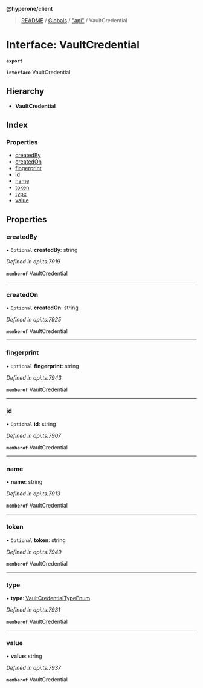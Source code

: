 **@hyperone/client**

> [README](../README.md) / [Globals](../globals.md) / ["api"](../modules/_api_.md) / VaultCredential

# Interface: VaultCredential

**`export`** 

**`interface`** VaultCredential

## Hierarchy

* **VaultCredential**

## Index

### Properties

* [createdBy](_api_.vaultcredential.md#createdby)
* [createdOn](_api_.vaultcredential.md#createdon)
* [fingerprint](_api_.vaultcredential.md#fingerprint)
* [id](_api_.vaultcredential.md#id)
* [name](_api_.vaultcredential.md#name)
* [token](_api_.vaultcredential.md#token)
* [type](_api_.vaultcredential.md#type)
* [value](_api_.vaultcredential.md#value)

## Properties

### createdBy

• `Optional` **createdBy**: string

*Defined in api.ts:7919*

**`memberof`** VaultCredential

___

### createdOn

• `Optional` **createdOn**: string

*Defined in api.ts:7925*

**`memberof`** VaultCredential

___

### fingerprint

• `Optional` **fingerprint**: string

*Defined in api.ts:7943*

**`memberof`** VaultCredential

___

### id

• `Optional` **id**: string

*Defined in api.ts:7907*

**`memberof`** VaultCredential

___

### name

•  **name**: string

*Defined in api.ts:7913*

**`memberof`** VaultCredential

___

### token

• `Optional` **token**: string

*Defined in api.ts:7949*

**`memberof`** VaultCredential

___

### type

•  **type**: [VaultCredentialTypeEnum](../enums/_api_.vaultcredentialtypeenum.md)

*Defined in api.ts:7931*

**`memberof`** VaultCredential

___

### value

•  **value**: string

*Defined in api.ts:7937*

**`memberof`** VaultCredential
